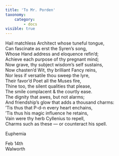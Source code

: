 ```yaml
---
title: 'To Mr. Porden'
taxonomy:
    category:
        - docs
visible: true
---
```


Hail matchless Architect whose tuneful tongue,  
Can fascinate as erst the Syren’s song,  
Whose Hand address and eloquence refin’d;  
Achieve each purpose of thy pregnant mind;  
Now grave, thy subject wisdom’s self sustains,  
Now chasten’d Wit, thy brilliant Fancy reins,  
Nor less if versatile thou sweep the lyre,  
Their favor’d Poet all the Muses fire,  
Thine too, the silent qualities that please,  
The smile complacent & the courtly ease.  
The dignity that awes, but not alarms;  
And friendship’s glow that adds a thousand charms:  
’Tis thus that P-d-n every heart enchains,  
’Tis thus his magic influence he retains,  
Vain were thy herb Cyllenius to repell,  
Charms such as these — or counteract his spell.  
  
Euphemia  
  
Feb 14th  
Walworth